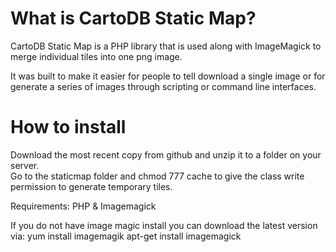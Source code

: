 # What is CartoDB Static Map? #

CartoDB Static Map is a PHP library that is used along with ImageMagick to merge individual tiles into one png image.

It was built to make it easier for people to tell download a single image or for generate a series of images through scripting or command line interfaces.

# How to install #

Download the most recent copy from github and unzip it to a folder on your server.  
Go to the staticmap folder and chmod 777 cache to give the class write permission to generate temporary tiles.

Requirements: PHP & Imagemagick

If you do not have image magic install you can download the latest version via:
yum install imagemagik
apt-get install imagemagick